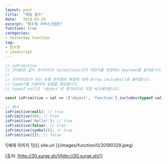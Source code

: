 ```yaml
---
layout: post
title:  "매일 함수"
date:   2019-03-29
excerpt: "함수형 자바스크립트"
function: true
categories:
- Yesterday Function
tag:
- 함수형
- javascript
---
```


```javascript
// isPrimitive
// 건네받은 값이 프리미티브 (primitive)인지 어떤지를 판정하는 boolean를 돌려줍니다.
//
// 프리미티브가 아닌 유형 문자열의 배열에 대하 Array.includes()를 돌려줍니다.
// typeof를 사용하여 유형을 제공합니다.
// typeof null은 'object'로 평가되므로 직접 비교해야합니다.

const isPrimitive = val => !['object', 'function'].includes(typeof val) || val === null;

// 예시
isPrimitive(null); // true
isPrimitive(50); // true
isPrimitive('Hello!'); // true
isPrimitive(false); // true
isPrimitive(symbol()); // true
isPrimitive([]); // false
```

![예제 이미지 1]({{ site.url }}/images/function/0/20190329.jpeg)

[출처: [http://30.surge.sh/](http://30.surge.sh/)]
